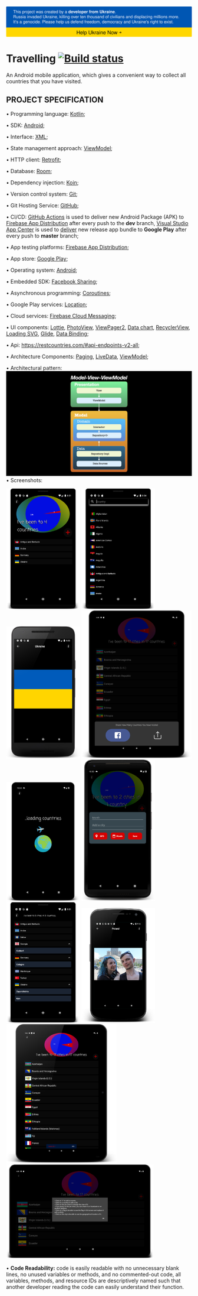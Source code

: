 [![Stand With Ukraine](https://raw.githubusercontent.com/vshymanskyy/StandWithUkraine/main/banner-direct-single.svg)](https://stand-with-ukraine.pp.ua)

# Travelling [![Build status](https://build.appcenter.ms/v0.1/apps/6ef58ca2-721c-4622-bfe7-336d4c6d7d01/branches/master/badge)](https://appcenter.ms)

An Android mobile application, which gives a convenient way to collect all countries that you have
visited.

## PROJECT SPECIFICATION

• Programming language: [Kotlin](https://kotlinlang.org/);

• SDK: [Android](https://developer.android.com/studio/intro);

• Interface: [XML](https://developer.android.com/guide/topics/ui/declaring-layout);

• State management approach:
[ViewModel](https://developer.android.com/reference/androidx/lifecycle/ViewModel);

• HTTP client: [Retrofit](https://square.github.io/retrofit/);

• Database: [Room](https://developer.android.com/training/data-storage/room);

• Dependency injection: [Koin](https://insert-koin.io/docs/reference/introduction);

• Version control system: [Git](https://git-scm.com);

• Git Hosting Service: [GitHub](https://github.com);

• CI/CD: [GitHub Actions](https://docs.github.com/en/actions) is used to deliver new Android
Package (APK) to [Firebase App Distribution](https://firebase.google.com/docs/app-distribution)
after every push to the **dev** branch,
[Visual Studio App Center](https://docs.microsoft.com/en-us/appcenter/) is used to
[deliver](https://appcenter.ms/users/Turskyi/apps/Travelling/build/branches/master) new release
app bundle to **Google Play** after every push to **master** branch;

• App testing platforms:
[Firebase App Distribution](https://appdistribution.firebase.dev/i/c6a7f44dbe6de66d);

• App store: [Google Play](https://play.google.com/store/apps/details?id=ua.turskyi.travelling);

• Operating system: [Android](https://www.android.com/);

• Embedded SDK: [Facebook Sharing](https://developers.facebook.com/docs/sharing/android);

• Asynchronous programming: [Coroutines](https://developer.android.com/kotlin/coroutines);

• Google Play services: [Location](https://developer.android.com/training/location);

• Cloud services: [Firebase Cloud Messaging](https://firebase.google.com/docs/cloud-messaging);

• UI components:
[Lottie](https://lottiefiles.com/what-is-lottie),
[PhotoView](https://github.com/Baseflow/PhotoView),
[ViewPager2](https://developer.android.com/jetpack/androidx/releases/viewpager2),
[Data chart](https://weeklycoding.com/mpandroidchart/),
[RecyclerView](http://www.recyclerview.org/),
[Loading SVG](https://github.com/corouteam/GlideToVectorYou),
[Glide](https://bumptech.github.io/glide/),
[Data Binding](https://developer.android.com/topic/libraries/data-binding);

• Api: https://restcountries.com/#api-endpoints-v2-all;

• Architecture Components:
[Paging](https://developer.android.com/topic/libraries/architecture/paging),
[LiveData](https://developer.android.com/topic/libraries/architecture/livedata),
[ViewModel](https://developer.android.com/topic/libraries/architecture/viewmodel);

• Architectural pattern:
<br>
<a href="https://en.wikipedia.org/wiki/Model%E2%80%93view%E2%80%93viewmodel">
<img src="documentation/android_model_view_viewmodel.jpeg" width="800" >
</a>
</br>
• Screenshots:

<img src="screenshots/device-2020-06-05-085243.png" width="200" >
<img src="screenshots/device-2020-06-05-085456.png" width="200" >
<img src="screenshots/device-2020-06-05-090524.png" width="200" >
<img src="screenshots/device-2020-06-28-164528.png" width="300" >
<img src="screenshots/device-2020-10-18-103522.png" width="200" >
<img src="screenshots/device-2020-10-18-103111.png" width="200" >
<img src="screenshots/device-2020-06-05-090129.png" width="200" >
<img src="screenshots/device-2020-06-05-091508.png" width="200" >
<img src="screenshots/device-2020-06-05-094730.png" width="300" >
<img src="screenshots/device-2020-06-28-162902.png" width="400" >

• **Code Readability:** code is easily readable with no unnecessary blank lines, no unused variables
or methods, and no commented-out code, all variables, methods, and resource IDs are descriptively
named such that another developer reading the code can easily understand their function.
